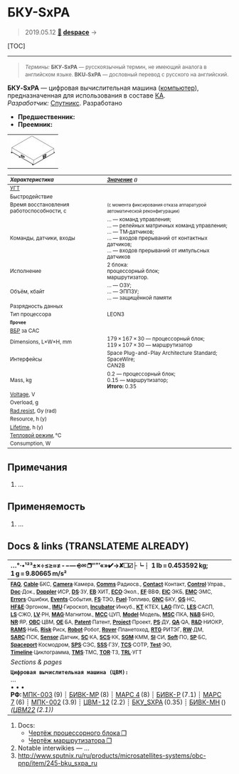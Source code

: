 # БКУ-SxPA
> 2019.05.12 **[🚀](../index/index.md) [despace](index.md)** → **[](.md)**

[TOC]

---

> <small>*Термины:* **БКУ‑SxPA** — русскоязычный термин, не имеющий аналога в английском языке. **BKU‑SxPA** — дословный перевод с русского на английский.</small>

**БКУ‑SxPA** — цифровая вычислительная машина ([компьютер](obc.md)), предназначенная для использования в составе [КА](sc.md).  
*Разработчик:* [Спутникс](zz_sputnix.md). Разработано  
   - **Предшественник:** 
   - **Преемник:** 

||  
|:--|
| [![](f/cpu/b/bku-sxpa_pic1_thumb.jpg)](f/cpu/b/bku-sxpa_pic1.png)  |

<small>

|*Характеристика*|*[Значение](si.md) <small>()</small>*|
|:--|:--|
|[УГТ](trl.md)|  |
| Быстродействие  |  |
| Время восстановления работоспособности, с  | <small>(с момента фиксирования отказа аппаратурой автоматической реконфигурации)</small>  |
| Команды, датчики, входы  |… — команд управления;<br> … — релейных матричных команд управления;<br> … — ТМ‑датчиков;<br> … — входов прерываний от контактных датчиков;<br> … — входов прерываний от импульсных датчиков  |
|Исполнение| 2 блока:<br> процессорный блок;<br> маршрутизатор.  |
| Объём, кбайт  |… — ОЗУ;<br> … — ЭППЗУ;<br> … — защищённой памяти  |
| Разрядность данных  |  |
| Тип процессора  |LEON3  |
|**`Прочее`**||
|[ВБР](rams.md) за САС|   |
|Dimensions, L×W×H, mm| 179 × 167 × 30 — процессорный блок;<br> 119 × 107 × 30 — маршрутизатор  |
|Интерфейсы| Space Plug-and-Play Architecture Standard;<br> SpaceWire;<br> CAN2B  |
|Mass, kg| 0.2 — процессорный блок;<br> 0.15 — маршрутизатор;<br> **Итого:** 0.35  |
|[Voltage](voltage.md), V|     |
|Overload, g|   |
|[Rad.resist](ion_rad.md), Gy (rad)|     |
|Resource, h (y)|   |
|[Lifetime](lifetime.md), h (y)|  |
|[Тепловой режим](tcs.md), °C|   |
|Consumption, W|     |

</small>



<p style="page-break-after:always"> </p>

## Примечания
   1. …



## Применяемость
   1. …



<p style="page-break-after:always"> </p>

## Docs & links (TRANSLATEME ALREADY)
|…°·•¹²³±×÷≤≥≈≠ ‑ −— ⎆✉ ❐“”’«»✔→✘☐☑├┕┆ 1 lb = 0.453592 kg; 1 g = 9.80665 m/s²|
|:--|
|<small>**[FAQ](faq.md)**, **[Cable](cable.md)**·БКС, **[Camera](camera.md)**·Камера, **[Comms](comms.md)**·Радиосв., **[Contact](contact.md)**·Контакт, **[Control](control.md)**·Управ., **[Doc](doc.md)**·Док., **[Doppler](doppler.md)**·ИСР, **[DS](ds.md)**·ЗУ, **[EB](eb.md)**·ХИТ, **[ECO](ecology.md)**·Экол., **[EF](ef.md)**·ВВФ, **[ElC](elc.md)**·ЭКБ, **[EMC](emc.md)**·ЭМС, **[Errors](error.md)**·Ошибки, **[Events](event.md)**·События, **[FS](fs.md)**·ТЭО, **[Fuel](fuel.md)**·Топливо, **[GNC](gnc.md)**·БКУ, **[GS](scs.md)**·НС, **[HF&E](hfe.md)**·Эргоном., **[IMU](imu.md)**·Гироскоп, **[Incubator](incubator.md)**·Инкуб., **[KT](kt.md)**·КТЕХ, **[LAG](lag.md)**·ПУC, **[LES](les.md)**·САСП, **[LS](ls.md)**·СЖО, **[LV](lv.md)**·РН, **[MAG](mag.md)**·Магнитом., **[MCC](mcc.md)**·ЦУП, **[Model](model.md)**·Модель, **[MSC](sc.md)**·ПКА, **[N&B](nnb.md)**·БНО, **[NR](nr.md)**·ЯР, **[OBC](obc.md)**·ЦВМ, **[OE](oe.md)**·БА, **[Patent](патент.md)**·Патент, **[Project](project.md)**·Проект, **[PS](ps.md)**·ДУ, **[QA](quality.md)**·QA, **[R&D](rnd.md)**·НИОКР, **[RAMS](rams.md)**·НиБ, **[Risk](risk.md)**·Риск, **[Robot](robotics.md)**·Робот, **[Rover](rover.md)**·Планетоход, **[RTG](rtg.md)**·РИТЭГ, **[RW](rw.md)**·ДМ, **[SARC](sarc.md)**·ПСК, **[Sensor](sensor.md)**·Датчик, **[SC](sc.md)**·КА, **[SCS](scs.md)**·КК, **[SGM](sgm.md)**·КММ, **[SI](si.md)**·СИ, **[Soft](soft.md)**·ПО, **[SP](sp.md)**·БС, **[Spaceport](spaceport.md)**·Космодром, **[SPS](sps.md)**·СЭС, **[SSS](sss.md)**·ГЗУ, **[TCS](tcs.md)**·СОТР, **[Test](test.md)**·ЭО, **[Timeline](timeline.md)**·Циклограмма, **[TMS](tms.md)**·ТМС, **[TOR](tor.md)**·ТЗ, **[TRL](trl.md)**·УГТ</small>|
|*Sections & pages*|
|**`Цифровая вычислительная машина (ЦВМ):`**<br> … <br>• • •<br> **РФ:** [МПК-003](mpk_003.md) (9) ┊ [БИВК-МР](bivk_mr.md) (8) ┊ [МАРС 4](mars_4.md) (8) ┊ [БИВК-Р](bivk_r.md) (7.1) ┊ [МАРС 7](mars_7.md) (6) ┊ [МПК-002](mpk2.md) (3.9) ┊ [ЦВМ-12](cvm_12.md) (2.2) ┊ [БКУ_SXPA](bku_sxpa.md) (0.35) ┊ [БИВК-МН](бивк‑мн.md) () *([ЦВМ22](cvm22.md) (2.1))*|

   1. Docs:
      - [Чертёж процессорного блока ❐](f/cpu/b/bku-sxpa_sketch_bku1.pdf)
      - [Чертёж маршрутизатора ❐](f/cpu/b/bku-sxpa_sketch_router1.pdf)
   1. Notable interwikies — …
   1. <http://www.sputnix.ru/ru/products/microsatellites-systems/obc-pnp/item/245-bku_sxpa_ru>

